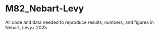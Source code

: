 # M82_Nebart-Levy
All code and data needed to reproduce results, numbers, and figures in Nebart, Levy+ 2025
